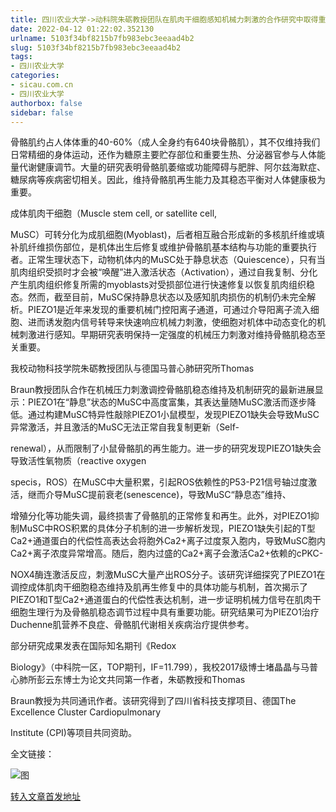 ```yaml
---
title: 四川农业大学->动科院朱砺教授团队在肌肉干细胞感知机械力刺激的合作研究中取得重要进展 | sicau.com.cn
date: 2022-04-12 01:22:02.352130
urlname: 5103f34bf8215b7fb983ebc3eeaad4b2
slug: 5103f34bf8215b7fb983ebc3eeaad4b2
tags: 
- 四川农业大学
categories:
- sicau.com.cn
- 四川农业大学
authorbox: false
sidebar: false
---
```

骨骼肌约占人体体重的40-60%（成人全身约有640块骨骼肌），其不仅维持我们日常精细的身体运动，还作为糖原主要贮存部位和重要生热、分泌器官参与人体能量代谢健康调节。大量的研究表明骨骼肌萎缩或功能障碍与肥胖、阿尔兹海默症、糖尿病等疾病密切相关。因此，维持骨骼肌再生能力及其稳态平衡对人体健康极为重要。  

成体肌肉干细胞（Muscle stem cell, or satellite cell,


<!--more-->
MuSC）可转分化为成肌细胞(Myoblast)，后者相互融合形成新的多核肌纤维或填补肌纤维损伤部位，是机体出生后修复或维护骨骼肌基本结构与功能的重要执行者。正常生理状态下，动物机体内的MuSC处于静息状态（Quiescence），只有当肌肉组织受损时才会被“唤醒”进入激活状态（Activation），通过自我复制、分化产生肌肉组织修复所需的myoblasts对受损部位进行快速修复以恢复肌肉组织稳态。然而，截至目前，MuSC保持静息状态以及感知肌肉损伤的机制仍未完全解析。PIEZO1是近年来发现的重要机械门控阳离子通道，可通过介导阳离子流入细胞、进而诱发胞内信号转导来快速响应机械力刺激，使细胞对机体中动态变化的机械刺激进行感知。早期研究表明保持一定强度的机械压力刺激对维持骨骼肌稳态至关重要。

我校动物科技学院朱砺教授团队与德国马普心肺研究所Thomas

Braun教授团队合作在机械压力刺激调控骨骼肌稳态维持及机制研究的最新进展显示：PIEZO1在“静息”状态的MuSC中高度富集，其表达量随MuSC激活而逐步降低。通过构建MuSC特异性敲除PIEZO1小鼠模型，发现PIEZO1缺失会导致MuSC异常激活，并且激活的MuSC无法正常自我复制更新（Self-

renewal），从而限制了小鼠骨骼肌的再生能力。进一步的研究发现PIEZO1缺失会导致活性氧物质（reactive oxygen

specis，ROS）在MuSC中大量积累，引起ROS依赖性的P53-P21信号轴过度激活，继而介导MuSC提前衰老(senescence)，导致MuSC“静息态”维持、

增殖分化等功能失调，最终损害了骨骼肌的正常修复和再生。此外，对PIEZO1抑制MuSC中ROS积累的具体分子机制的进一步解析发现，PIEZO1缺失引起的T型Ca2+通道蛋白的代偿性高表达会将胞外Ca2+离子过度泵入胞内，导致MuSC胞内Ca2+离子浓度异常增高。随后，胞内过盛的Ca2+离子会激活Ca2+依赖的cPKC-

NOX4酶连激活反应，刺激MuSC大量产出ROS分子。该研究详细探究了PIEZO1在调控成体肌肉干细胞稳态维持及肌再生修复中的具体功能与机制，首次揭示了PIEZO1和T型Ca2+通道蛋白的代偿性表达机制，进一步证明机械力信号在肌肉干细胞生理行为及骨骼肌稳态调节过程中具有重要功能。研究结果可为PIEZO1治疗Duchenne肌营养不良症、骨骼肌代谢相关疾病治疗提供参考。

部分研究成果发表在国际知名期刊《Redox

Biology》（中科院一区，TOP期刊，IF=11.799），我校2017级博士堵晶晶与马普心肺所彭云东博士为论文共同第一作者，朱砺教授和Thomas

Braun教授为共同通讯作者。该研究得到了四川省科技支撑项目、德国The Excellence Cluster Cardiopulmonary

Institute (CPI)等项目共同资助。

全文链接：

![图](https://news.sicau.edu.cn/__local/5/F2/27/1609AD98313A5394CC1C6D1E01D_0581D876_3E9B5.png)

[转入文章首发地址](https://news.sicau.edu.cn/info/1078/67283.htm)